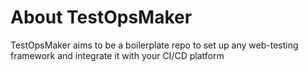 # About TestOpsMaker

TestOpsMaker aims to be a boilerplate repo to set up any web-testing framework and integrate it with your CI/CD platform
